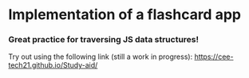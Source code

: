 # Implementation of a flashcard app

### Great practice for traversing JS data structures!

Try out using the following link (still a work in progress): 
https://cee-tech21.github.io/Study-aid/
